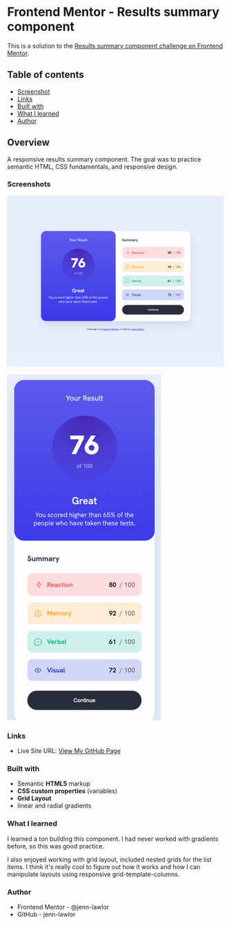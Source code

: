 # Frontend Mentor - Results summary component

This is a solution to the [Results summary component challenge on Frontend Mentor](https://www.frontendmentor.io/challenges/results-summary-component-CE_K6s0maV). 

## Table of contents

- [Screenshot](#screenshot)
- [Links](#links)
- [Built with](#built-with)
- [What I learned](#what-i-learned)
- [Author](#author)

## Overview

A responsive results summary component. The goal was to practice semantic HTML, CSS fundamentals, and responsive design.

### Screenshots

![Desktop screenshot](https://raw.githubusercontent.com/jenn-lawlor/results-summary-component/main/assets/images/desktop-version.png)

![Desktop screenshot](https://raw.githubusercontent.com/jenn-lawlor/results-summary-component/main/assets/images/mobile-version.png)

### Links

- Live Site URL: [View My GitHub Page](https://jenn-lawlor.github.io/results-summary-component/)

### Built with

- Semantic **HTML5** markup
- **CSS custom properties** (variables)
- **Grid Layout**
- linear and radial gradients

### What I learned

I learned a ton building this component.  I had never worked with gradients before, so this was good practice.

I also enjoyed working with grid layout, included nested grids for the list items.  I think it's really cool to figure out how it works and how I can manipulate layouts using responsive grid-template-columns.

### Author

- Frontend Mentor - @jenn-lawlor
- GitHub - jenn-lawlor